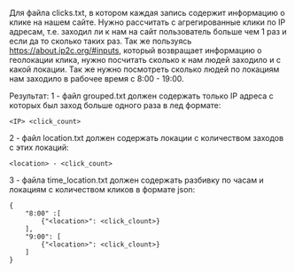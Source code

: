 Для файла clicks.txt, в котором каждая запись содержит информацию о клике на нашем сайте. 
Нужно рассчитать с агрегированные клики по IP адресам, 
т.е. заходил ли к нам на сайт пользователь больше чем 1 раз и если да то сколько таких раз.
Так же пользуясь https://about.ip2c.org/#inputs, 
который возвращает информацию о геолокации клика, 
нужно посчитать сколько к нам людей заходило и с какой локации. 
Так же нужно посмотреть сколько людей по локациям нам заходило 
в рабочее время с 8:00 - 19:00.

Результат:
1 - файл grouped.txt должен содержать только IP адреса с которых был заход 
больше одного раза в лед формате:
	
	<IP> <click_count>

2 - файл location.txt должен содержать локации с количеством заходов с этих локаций:

	<location> - <click_count>

3 - файла time_location.txt должен содержать разбивку по часам и локациям 
с количеством кликов в формате json:

	{
		"8:00" :[
			{"<location>": <click_clount>}
		],
		"9:00": [
			{"<location>": <click_clount>}
		]
	}